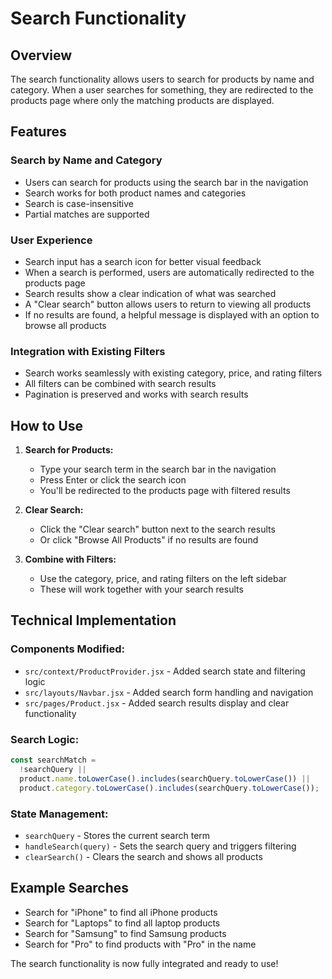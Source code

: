 # Search Functionality

## Overview

The search functionality allows users to search for products by name and category. When a user searches for something, they are redirected to the products page where only the matching products are displayed.

## Features

### Search by Name and Category

- Users can search for products using the search bar in the navigation
- Search works for both product names and categories
- Search is case-insensitive
- Partial matches are supported

### User Experience

- Search input has a search icon for better visual feedback
- When a search is performed, users are automatically redirected to the products page
- Search results show a clear indication of what was searched
- A "Clear search" button allows users to return to viewing all products
- If no results are found, a helpful message is displayed with an option to browse all products

### Integration with Existing Filters

- Search works seamlessly with existing category, price, and rating filters
- All filters can be combined with search results
- Pagination is preserved and works with search results

## How to Use

1. **Search for Products:**

   - Type your search term in the search bar in the navigation
   - Press Enter or click the search icon
   - You'll be redirected to the products page with filtered results

2. **Clear Search:**

   - Click the "Clear search" button next to the search results
   - Or click "Browse All Products" if no results are found

3. **Combine with Filters:**
   - Use the category, price, and rating filters on the left sidebar
   - These will work together with your search results

## Technical Implementation

### Components Modified:

- `src/context/ProductProvider.jsx` - Added search state and filtering logic
- `src/layouts/Navbar.jsx` - Added search form handling and navigation
- `src/pages/Product.jsx` - Added search results display and clear functionality

### Search Logic:

```javascript
const searchMatch =
  !searchQuery ||
  product.name.toLowerCase().includes(searchQuery.toLowerCase()) ||
  product.category.toLowerCase().includes(searchQuery.toLowerCase());
```

### State Management:

- `searchQuery` - Stores the current search term
- `handleSearch(query)` - Sets the search query and triggers filtering
- `clearSearch()` - Clears the search and shows all products

## Example Searches

- Search for "iPhone" to find all iPhone products
- Search for "Laptops" to find all laptop products
- Search for "Samsung" to find Samsung products
- Search for "Pro" to find products with "Pro" in the name

The search functionality is now fully integrated and ready to use!
